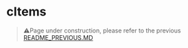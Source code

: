 # cItems

> :warning:Page under construction, please refer to the previous [README_PREVIOUS.MD](../../README_PREVIOUS.MD)

